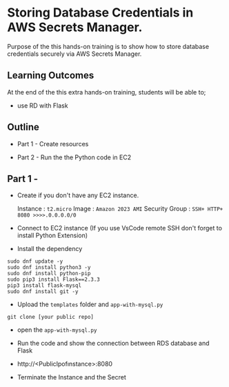 # Storing Database Credentials in AWS Secrets Manager.

Purpose of the this hands-on training is to show how to store database credentials securely via AWS Secrets Manager.
 
## Learning Outcomes

At the end of the this extra hands-on training, students will be able to;

- use RD with Flask

## Outline

- Part 1 - Create resources

- Part 2 - Run the the Python code in EC2

## Part 1 -

- Create if you don't have any EC2 instance. 

    Instance        : `t2.micro`
    Image           : `Amazon 2023 AMI`
    Security Group  : `SSH+ HTTP+ 8080 >>>>.0.0.0.0/0`

- Connect to EC2 instance (If you use VsCode remote SSH don't forget to install Python Extension)

- Install the dependency 

```
sudo dnf update -y
sudo dnf install python3 -y
sudo dnf install python-pip
sudo pip3 install Flask==2.3.3
pip3 install flask-mysql
sudo dnf install git -y
```

- Upload the `templates` folder and `app-with-mysql.py` 

```
git clone [your public repo]
```
- open the `app-with-mysql.py` 

- Run the code and show the connection between RDS database and Flask

- http://<PublicIpofınstance>:8080

- Terminate the Instance and the Secret